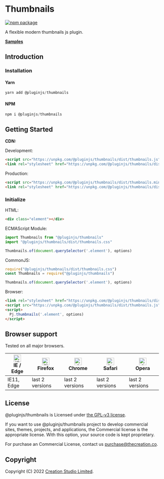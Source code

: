 # Thumbnails

[![npm package](https://img.shields.io/npm/v/@pluginjs/thumbnails.svg)](https://www.npmjs.com/package/@pluginjs/thumbnails)

A flexible modern thumbnails js plugin.

**[Samples](https://codesandbox.io/s/github/pluginjs/pluginjs/tree/master/modules/thumbnails/samples)**

## Introduction
### Installation

#### Yarn

```javascript
yarn add @pluginjs/thumbnails
```

#### NPM

```javascript
npm i @pluginjs/thumbnails
```

## Getting Started

**CDN:**

Development:

```html
<script src="https://unpkg.com/@pluginjs/thumbnails/dist/thumbnails.js"></script>
<link rel="stylesheet" href="https://unpkg.com/@pluginjs/thumbnails/dist/thumbnails.css">
```

Production:

```html
<script src="https://unpkg.com/@pluginjs/thumbnails/dist/thumbnails.min.js"></script>
<link rel="stylesheet" href="https://unpkg.com/@pluginjs/thumbnails/dist/thumbnails.min.css">
```

### Initialize

HTML:

```html
<div class="element"></div>
```

ECMAScript Module:

```javascript
import Thumbnails from "@pluginjs/thumbnails"
import "@pluginjs/thumbnails/dist/thumbnails.css"

Thumbnails.of(document.querySelector('.element'), options)
```

CommonJS:

```javascript
require("@pluginjs/thumbnails/dist/thumbnails.css")
const Thumbnails = require("@pluginjs/thumbnails")

Thumbnails.of(document.querySelector('.element'), options)
```

Browser:

```html
<link rel="stylesheet" href="https://unpkg.com/@pluginjs/thumbnails/dist/thumbnails.css">
<script src="https://unpkg.com/@pluginjs/thumbnails/dist/thumbnails.js"></script>
<script>
  Pj.thumbnails('.element', options)
</script>
```

## Browser support

Tested on all major browsers.

| [<img src="https://raw.githubusercontent.com/alrra/browser-logos/master/src/edge/edge_48x48.png" alt="IE / Edge" width="24px" height="24px" />](http://godban.github.io/browsers-support-badges/)</br>IE / Edge | [<img src="https://raw.githubusercontent.com/alrra/browser-logos/master/src/firefox/firefox_48x48.png" alt="Firefox" width="24px" height="24px" />](http://godban.github.io/browsers-support-badges/)</br>Firefox | [<img src="https://raw.githubusercontent.com/alrra/browser-logos/master/src/chrome/chrome_48x48.png" alt="Chrome" width="24px" height="24px" />](http://godban.github.io/browsers-support-badges/)</br>Chrome | [<img src="https://raw.githubusercontent.com/alrra/browser-logos/master/src/safari/safari_48x48.png" alt="Safari" width="24px" height="24px" />](http://godban.github.io/browsers-support-badges/)</br>Safari | [<img src="https://raw.githubusercontent.com/alrra/browser-logos/master/src/opera/opera_48x48.png" alt="Opera" width="24px" height="24px" />](http://godban.github.io/browsers-support-badges/)</br>Opera |
| --------- | --------- | --------- | --------- | --------- |
| IE11, Edge| last 2 versions| last 2 versions| last 2 versions| last 2 versions|

## License

@pluginjs/thumbnails is Licensed under [the GPL-v3 license](LICENSE).

If you want to use @pluginjs/thumbnails project to develop commercial sites, themes, projects, and applications, the Commercial license is the appropriate license. With this option, your source code is kept proprietary.

For purchase an Commercial License, contact us purchase@thecreation.co.

## Copyright

Copyright (C) 2022 [Creation Studio Limited](creationstudio.com).